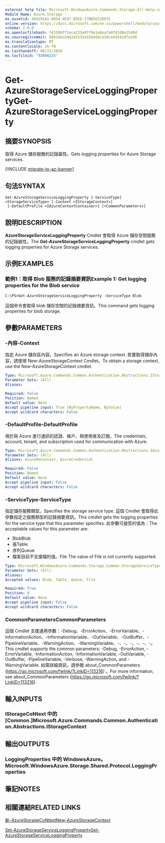 ```yaml
---
external help file: Microsoft.WindowsAzure.Commands.Storage.dll-Help.xml
Module Name: Azure.Storage
ms.assetid: 494291A1-D854-4E97-B5EE-27BB5653D97C
online version: https://docs.microsoft.com/en-us/powershell/module/azure.storage/get-azurestorageserviceloggingproperty
schema: 2.0.0
ms.openlocfilehash: f43386ff1eca223e8ff0e1e8ea7a07d1d8e25d0d
ms.sourcegitcommit: b9b2dea3441d1532a5564ddca3dced45424fe2d6
ms.translationtype: MT
ms.contentlocale: zh-TW
ms.lasthandoff: 08/15/2020
ms.locfileid: "93800225"
---
```

# <span data-ttu-id="b210a-101">Get-AzureStorageServiceLoggingProperty</span><span class="sxs-lookup"><span data-stu-id="b210a-101">Get-AzureStorageServiceLoggingProperty</span></span>

## <span data-ttu-id="b210a-102">摘要</span><span class="sxs-lookup"><span data-stu-id="b210a-102">SYNOPSIS</span></span>
<span data-ttu-id="b210a-103">取得 Azure 儲存服務的記錄屬性。</span><span class="sxs-lookup"><span data-stu-id="b210a-103">Gets logging properties for Azure Storage services.</span></span>

[!INCLUDE [migrate-to-az-banner](../../includes/migrate-to-az-banner.md)]

## <span data-ttu-id="b210a-104">句法</span><span class="sxs-lookup"><span data-stu-id="b210a-104">SYNTAX</span></span>

```
Get-AzureStorageServiceLoggingProperty [-ServiceType] <StorageServiceType> [-Context <IStorageContext>]
 [-DefaultProfile <IAzureContextContainer>] [<CommonParameters>]
```

## <span data-ttu-id="b210a-105">說明</span><span class="sxs-lookup"><span data-stu-id="b210a-105">DESCRIPTION</span></span>
<span data-ttu-id="b210a-106">**AzureStorageServiceLoggingProperty** Cmdlet 會取得 Azure 儲存空間服務的記錄屬性。</span><span class="sxs-lookup"><span data-stu-id="b210a-106">The **Get-AzureStorageServiceLoggingProperty** cmdlet gets logging properties for Azure Storage services.</span></span>

## <span data-ttu-id="b210a-107">示例</span><span class="sxs-lookup"><span data-stu-id="b210a-107">EXAMPLES</span></span>

### <span data-ttu-id="b210a-108">範例1：取得 Blob 服務的記錄摘要資訊</span><span class="sxs-lookup"><span data-stu-id="b210a-108">Example 1: Get logging properties for the Blob service</span></span>
```
C:\PS>Get-AzureStorageServiceLoggingProperty -ServiceType Blob
```

<span data-ttu-id="b210a-109">這個命令會取得 blob 儲存空間的記錄摘要資訊。</span><span class="sxs-lookup"><span data-stu-id="b210a-109">This command gets logging properties for blob storage.</span></span>

## <span data-ttu-id="b210a-110">參數</span><span class="sxs-lookup"><span data-stu-id="b210a-110">PARAMETERS</span></span>

### <span data-ttu-id="b210a-111">-內容</span><span class="sxs-lookup"><span data-stu-id="b210a-111">-Context</span></span>
<span data-ttu-id="b210a-112">指定 Azure 儲存區內容。</span><span class="sxs-lookup"><span data-stu-id="b210a-112">Specifies an Azure storage context.</span></span>
<span data-ttu-id="b210a-113">若要取得儲存內容，請使用 New-AzureStorageContext Cmdlet。</span><span class="sxs-lookup"><span data-stu-id="b210a-113">To obtain a storage context, use the New-AzureStorageContext cmdlet.</span></span>

```yaml
Type: Microsoft.Azure.Commands.Common.Authentication.Abstractions.IStorageContext
Parameter Sets: (All)
Aliases:

Required: False
Position: Named
Default value: None
Accept pipeline input: True (ByPropertyName, ByValue)
Accept wildcard characters: False
```

### <span data-ttu-id="b210a-114">-DefaultProfile</span><span class="sxs-lookup"><span data-stu-id="b210a-114">-DefaultProfile</span></span>
<span data-ttu-id="b210a-115">用於與 Azure 進行通訊的認證、帳戶、租使用者及訂閱。</span><span class="sxs-lookup"><span data-stu-id="b210a-115">The credentials, account, tenant, and subscription used for communication with Azure.</span></span>

```yaml
Type: Microsoft.Azure.Commands.Common.Authentication.Abstractions.IAzureContextContainer
Parameter Sets: (All)
Aliases: AzureRmContext, AzureCredential

Required: False
Position: Named
Default value: None
Accept pipeline input: False
Accept wildcard characters: False
```

### <span data-ttu-id="b210a-116">-ServiceType</span><span class="sxs-lookup"><span data-stu-id="b210a-116">-ServiceType</span></span>
<span data-ttu-id="b210a-117">指定儲存服務類型。</span><span class="sxs-lookup"><span data-stu-id="b210a-117">Specifies the storage service type.</span></span>
<span data-ttu-id="b210a-118">這個 Cmdlet 會取得此參數指定之服務類型的記錄摘要資訊。</span><span class="sxs-lookup"><span data-stu-id="b210a-118">This cmdlet gets the logging properties for the service type that this parameter specifies.</span></span>
<span data-ttu-id="b210a-119">此參數可接受的值為：</span><span class="sxs-lookup"><span data-stu-id="b210a-119">The acceptable values for this parameter are:</span></span>
- <span data-ttu-id="b210a-120">Blob</span><span class="sxs-lookup"><span data-stu-id="b210a-120">Blob</span></span> 
- <span data-ttu-id="b210a-121">張</span><span class="sxs-lookup"><span data-stu-id="b210a-121">Table</span></span>
- <span data-ttu-id="b210a-122">序列</span><span class="sxs-lookup"><span data-stu-id="b210a-122">Queue</span></span>
- <span data-ttu-id="b210a-123">檔案目前不支援檔的值。</span><span class="sxs-lookup"><span data-stu-id="b210a-123">File The value of File is not currently supported.</span></span>

```yaml
Type: Microsoft.WindowsAzure.Commands.Storage.Common.StorageServiceType
Parameter Sets: (All)
Aliases:
Accepted values: Blob, Table, Queue, File

Required: True
Position: 0
Default value: None
Accept pipeline input: False
Accept wildcard characters: False
```

### <span data-ttu-id="b210a-124">CommonParameters</span><span class="sxs-lookup"><span data-stu-id="b210a-124">CommonParameters</span></span>
<span data-ttu-id="b210a-125">這個 Cmdlet 支援通用參數：-Debug、-ErrorAction、-ErrorVariable、-InformationAction、-InformationVariable、-OutVariable、-OutBuffer、-PipelineVariable、-WarningAction、-WarningVariable、-、-、-、-、-、-。</span><span class="sxs-lookup"><span data-stu-id="b210a-125">This cmdlet supports the common parameters: -Debug, -ErrorAction, -ErrorVariable, -InformationAction, -InformationVariable, -OutVariable, -OutBuffer, -PipelineVariable, -Verbose, -WarningAction, and -WarningVariable.</span></span> <span data-ttu-id="b210a-126">如需詳細資訊，請參閱 about_CommonParameters (https://go.microsoft.com/fwlink/?LinkID=113216) 。</span><span class="sxs-lookup"><span data-stu-id="b210a-126">For more information, see about_CommonParameters (https://go.microsoft.com/fwlink/?LinkID=113216).</span></span>

## <span data-ttu-id="b210a-127">輸入</span><span class="sxs-lookup"><span data-stu-id="b210a-127">INPUTS</span></span>

### <span data-ttu-id="b210a-128">IStorageCoNtext 中的 [Common.]</span><span class="sxs-lookup"><span data-stu-id="b210a-128">Microsoft.Azure.Commands.Common.Authentication.Abstractions.IStorageContext</span></span>

## <span data-ttu-id="b210a-129">輸出</span><span class="sxs-lookup"><span data-stu-id="b210a-129">OUTPUTS</span></span>

### <span data-ttu-id="b210a-130">LoggingProperties 中的 WindowsAzure。</span><span class="sxs-lookup"><span data-stu-id="b210a-130">Microsoft.WindowsAzure.Storage.Shared.Protocol.LoggingProperties</span></span>

## <span data-ttu-id="b210a-131">筆記</span><span class="sxs-lookup"><span data-stu-id="b210a-131">NOTES</span></span>

## <span data-ttu-id="b210a-132">相關連結</span><span class="sxs-lookup"><span data-stu-id="b210a-132">RELATED LINKS</span></span>

[<span data-ttu-id="b210a-133">新-AzureStorageCoNtext</span><span class="sxs-lookup"><span data-stu-id="b210a-133">New-AzureStorageContext</span></span>](./New-AzureStorageContext.md)

[<span data-ttu-id="b210a-134">Set-AzureStorageServiceLoggingProperty</span><span class="sxs-lookup"><span data-stu-id="b210a-134">Set-AzureStorageServiceLoggingProperty</span></span>](./Set-AzureStorageServiceLoggingProperty.md)


